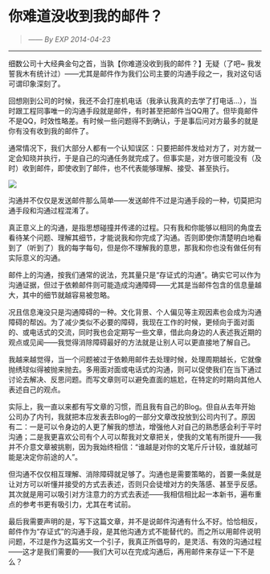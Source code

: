 # 你难道没收到我的邮件？
> *—— By EXP 2014-04-23*

------


细数公司十大经典金句之首，当孰【你难道没收到我的邮件？】无疑（了吧~ 我发誓我木有统计过）——尤其是邮件作为我们公司主要的沟通手段之一，我对这句话可谓印象深刻了。

回想刚到公司的时候，我还不会打座机电话（我承认我真的去学了打电话...），当时跟工程同事唯一的沟通手段就是邮件，有时甚至把邮件当QQ用了。但毕竟邮件不是QQ，时效性略差。有时候一些问题得不到确认，于是事后问对方最多的就是你有没有收到我的邮件了。

通常情况下，我们大部分人都有一个认知误区：只要把邮件发给对方了，对方就一定会知晓并执行，于是自己的沟通任务就完成了。但事实是，对方很可能没有（及时）收到邮件，即使收到了邮件，也不代表能够理解、接受、甚至执行。

![](/res/img/article/20180613/07.png)

沟通并不仅仅是发送邮件那么简单——发送邮件不过是沟通手段的一种，切莫把沟通手段和沟通过程混淆了。

真正意义上的沟通，是指思想碰撞并传递的过程。只有我和你能够以相同的角度去看待某个问题、理解其细节，才能说我和你完成了沟通。否则即使你清楚明白地看到了（听到了）我的每字每句，但是你不理解我的意思，那我和你也没有做任何有实际意义的沟通。

邮件上的沟通，按我们通常的说法，充其量只是“存证式的沟通”。确实它可以作为沟通证据，但过于依赖邮件则可能造成沟通障碍——尤其是当邮件包含的信息量越大，其中的细节就越容易被忽略。

况且信息淹没只是沟通障碍的一种。文化背景、个人偏见等主观因素也会成为沟通障碍的帮凶。为了减少类似不必要的障碍，我现在工作的时候，更倾向于面对面的、或电话式的交流，同时我也会定期写一些文章，借此向身边的人表述我近期的观点或见闻——我觉得消除障碍最好的方法就是让别人可以更直接地了解自己。

我越来越觉得，当一个问题被过于依赖用邮件去处理时候，处理周期越长，它就像抛绣球似得被抛来抛去。多用面对面或电话式的沟通，则可以促使我们在当下通过讨论去解决、反思问题。而写文章则可以避免直面的尴尬，在特定的时期向其他人表述自己的观点。

实际上，我一直以来都有写文章的习惯，而且我有自己的Blog。但自从去年开始公司办了内刊，我就把本应发表去Blog的一部分文章改投放到公司内刊了。原因有二：一是可以令身边的人更了解我的想法，增强他人对自己的熟悉感会利于平时沟通；二是我更喜欢公司有个人可以帮我对文章把关，使我的文笔有所提升——我并不介意文章被挑剔，因为我始终相信：“谁越是对你的文笔斤斤计较，谁就越可能是决定你前途的人”。

但沟通不仅仅相互理解、消除障碍就足够了。沟通也是需要策略的，首要一条就是让对方可以听懂并接受的方式去表述，否则只会徒增对方的失落感、甚至乎反感。其次就是用可以吸引对方注意力的方式去表述——我相信相比起一本新书，遍布重点的参考书更有吸引力，尤其在考试前。

最后我需要声明的是，写下这篇文章，并不是说邮件沟通有什么不好。恰恰相反，邮件作为“存证式”的沟通手段，是其他沟通方式不能替代的。而之所以用邮件说明问题，不过是作为这篇劣文一个引子，我真正所倡导的，是灵活、有效的沟通过程——这才是我们需要的——我们大可以在完成沟通后，再用邮件来存证一下不是么？
